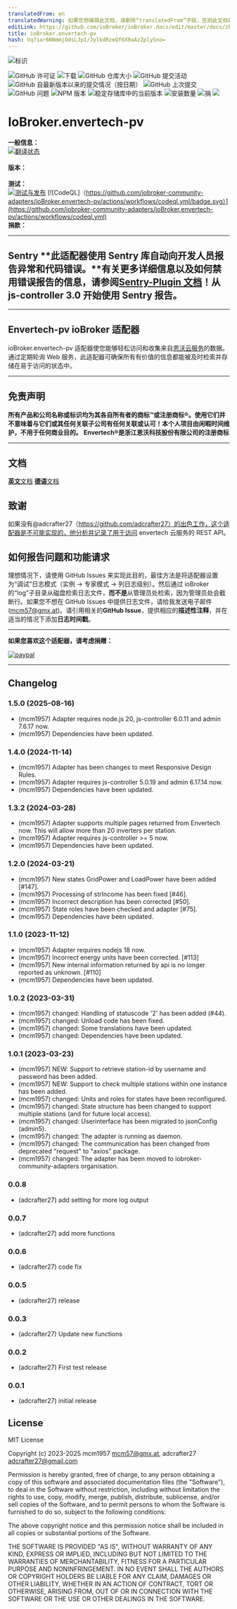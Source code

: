 ```yaml
---
translatedFrom: en
translatedWarning: 如果您想编辑此文档，请删除“translatedFrom”字段，否则此文档将再次自动翻译
editLink: https://github.com/ioBroker/ioBroker.docs/edit/master/docs/zh-cn/adapterref/iobroker.envertech-pv/README.md
title: ioBroker.envertech-pv
hash: Vq7iar6NNmmjOdsLJp1/JylkdRzeQf6X9aAzZplySno=
---
```

![标识](../../../en/adapterref/iobroker.envertech-pv/admin/envertech-pv.png)

![GitHub 许可证](https://img.shields.io/github/license/iobroker-community-adapters/ioBroker.envertech-pv)
![下载](https://img.shields.io/npm/dm/iobroker.envertech-pv.svg)
![GitHub 仓库大小](https://img.shields.io/github/repo-size/iobroker-community-adapters/ioBroker.envertech-pv)
![GitHub 提交活动](https://img.shields.io/github/commit-activity/m/iobroker-community-adapters/ioBroker.envertech-pv)
![GitHub 自最新版本以来的提交情况（按日期）](https://img.shields.io/github/commits-since/iobroker-community-adapters/ioBroker.envertech-pv/latest)
![GitHub 上次提交](https://img.shields.io/github/last-commit/iobroker-community-adapters/ioBroker.envertech-pv)
![GitHub 问题](https://img.shields.io/github/issues/iobroker-community-adapters/ioBroker.envertech-pv)
![NPM 版本](http://img.shields.io/npm/v/iobroker.envertech-pv.svg)
![稳定存储库中的当前版本](https://iobroker.live/badges/envertech-pv-stable.svg)
![安装数量](https://iobroker.live/badges/envertech-pv-installed.svg)
![捐](https://img.shields.io/badge/paypal-donate%20|%20spenden-blue.svg)
![](https://img.shields.io/static/v1?label=Sponsor&message=%E2%9D%A4&logo=GitHub&color=%23fe8e86)

# IoBroker.envertech-pv
**一般信息：**<br> [![翻译状态](https://weblate.iobroker.net/widgets/adapters/-/envertech-pv/svg-badge.svg)](https://weblate.iobroker.net/engage/adapters/?utm_source=widget)</br></br> **版本：**</br></br> **测试：**</br> [![测试与发布](https://github.com/iobroker-community-adapters/ioBroker.envertech-pv/actions/workflows/test-and-release.yml/badge.svg)](https://github.com/iobroker-community-adapters/ioBroker.envertech-pv/actions/workflows/test-and-release.yml) [![CodeQL]（https://github.com/iobroker-community-adapters/ioBroker.envertech-pv/actions/workflows/codeql.yml/badge.svg）](https://github.com/iobroker-community-adapters/ioBroker.envertech-pv/actions/workflows/codeql.yml)<br> **捐款：**</br>

**************************************************************************************************************

## Sentry **此适配器使用 Sentry 库自动向开发人员报告异常和代码错误。**有关更多详细信息以及如何禁用错误报告的信息，请参阅[Sentry-Plugin 文档](https://github.com/ioBroker/plugin-sentry#plugin-sentry)！从 js-controller 3.0 开始使用 Sentry 报告。
**************************************************************************************************************

## Envertech-pv ioBroker 适配器
ioBroker.envertech-pv 适配器使您能够轻松访问和收集来自[恩沃云服务](www.envertecportal.com)的数据。通过定期轮询 Web 服务，此适配器可确保所有有价值的信息都能被及时检索并存储在易于访问的状态中。

**************************************************************************************************************

## 免责声明
**所有产品和公司名称或标识均为其各自所有者的商标™或注册商标®。使用它们并不意味着与它们或其任何关联子公司有任何关联或认可！本个人项目由闲暇时间维护，不用于任何商业目的。** **Envertech®是浙江恩沃科技股份有限公司的注册商标**

**************************************************************************************************************

## 文档
[**英文**文档](docs/en/envertech.md) [**德语**文档](docs/de/envertech.md)

## 致谢
如果没有@adcrafter27（https://github.com/adcrafter27）的出色工作，这个适配器是不可能实现的，他分析并记录了用于访问 envertech 云服务的 REST API。

## 如何报告问题和功能请求
理想情况下，请使用 GitHub Issues 来实现此目的，最佳方法是将适配器设置为“调试”日志模式（实例 -> 专家模式 -> 列日志级别）。然后通过 ioBroker 的“log”子目录从磁盘检索日志文件，**而不是**从管理员处检索，因为管理员处会截断行。如果您不想在 GitHub Issues 中提供日志文件，请给我发送电子邮件 (mcm57@gmx.at)。请引用相关的**GitHub Issue**，提供相应的**描述性注释**，并在适当的情况下添加**日志时间戳**。

**************************************************************************************************************

**如果您喜欢这个适配器，请考虑捐赠：**

[![paypal](https://www.paypalobjects.com/en_US/DK/i/btn/btn_donateCC_LG.gif)](https://paypal.me/mcm1957atIoBroker)

**************************************************************************************************************

## Changelog

<!--
    Placeholder for the next version (at the beginning of the line):
    ### **WORK IN PROGRESS**
-->
### 1.5.0 (2025-08-16)
-   (mcm1957) Adapter requires node.js 20, js-controller 6.0.11 and admin 7.6.17 now.
-   (mcm1957) Dependencies have been updated.

### 1.4.0 (2024-11-14)
-   (mcm1957) Adapter has been changes to meet Responsive Design Rules.
-   (mcm1957) Adapter requires js-controller 5.0.19 and admin 6.17.14 now.
-   (mcm1957) Dependencies have been updated.

### 1.3.2 (2024-03-28)
-   (mcm1957) Adapter supports multiple pages returned from Envertech now. This will allow more than 20 inverters per station.
-   (mcm1957) Adapter requires js-controller >= 5 now.
-   (mcm1957) Dependencies have been updated.

### 1.2.0 (2024-03-21)
-   (mcm1957) New states GridPower and LoadPower have been added [#147].
-   (mcm1957) Processing of strIncome has been fixed [#46].
-   (mcm1957) Incorrect description has been corrected [#50].
-   (mcm1957) State roles have been checked and adapter [#75].
-   (mcm1957) Dependencies have been updated.

### 1.1.0 (2023-11-12)
-   (mcm1957) Adapter requires nodejs 18 now.
-   (mcm1957) Incorrect energy units have been corrected. [#113]
-   (mcm1957) New internal information returned by api is no longer reported as unknown. [#110]
-   (mcm1957) Dependencies have been updated.

### 1.0.2 (2023-03-31)

-   (mcm1957) changed: Handling of statuscode '2' has been added (#44).
-   (mcm1957) changed: Unload code has been fixed.
-   (mcm1957) changed: Some translations have been updated.
-   (mcm1957) changed: Dependencies have been updated.

### 1.0.1 (2023-03-23)

-   (mcm1957) NEW: Support to retrieve station-id by username and password has been added.
-   (mcm1957) NEW: Support to check multiple stations within one instance has been added.
-   (mcm1957) changed: Units and roles for states have been reconfigured.
-   (mcm1957) changed: State structure has been changed to support multiple stations (and for future local access).
-   (mcm1957) changed: Userinterface has been migrated to jsonConfig (admin5).
-   (mcm1957) changed: The adapter is running as daemon.
-   (mcm1957) changed: The communication has been changed from deprecated "request" to "axios" package.
-   (mcm1957) changed: The adapter has been moved to iobroker-community-adapters organisation.

### 0.0.8

-   (adcrafter27) add setting for more log output

### 0.0.7

-   (adcrafter27) add more functions

### 0.0.6

-   (adcrafter27) code fix

### 0.0.5

-   (adcrafter27) release

### 0.0.3

-   (adcrafter27) Update new functions

### 0.0.2

-   (adcrafter27) First test release

### 0.0.1

-   (adcrafter27) initial release

## License

MIT License

Copyright (c) 2023-2025 mcm1957 <mcm57@gmx.at>, adcrafter27 <adcrafter27@gmail.com>

Permission is hereby granted, free of charge, to any person obtaining a copy
of this software and associated documentation files (the "Software"), to deal
in the Software without restriction, including without limitation the rights
to use, copy, modify, merge, publish, distribute, sublicense, and/or sell
copies of the Software, and to permit persons to whom the Software is
furnished to do so, subject to the following conditions:

The above copyright notice and this permission notice shall be included in all
copies or substantial portions of the Software.

THE SOFTWARE IS PROVIDED "AS IS", WITHOUT WARRANTY OF ANY KIND, EXPRESS OR
IMPLIED, INCLUDING BUT NOT LIMITED TO THE WARRANTIES OF MERCHANTABILITY,
FITNESS FOR A PARTICULAR PURPOSE AND NONINFRINGEMENT. IN NO EVENT SHALL THE
AUTHORS OR COPYRIGHT HOLDERS BE LIABLE FOR ANY CLAIM, DAMAGES OR OTHER
LIABILITY, WHETHER IN AN ACTION OF CONTRACT, TORT OR OTHERWISE, ARISING FROM,
OUT OF OR IN CONNECTION WITH THE SOFTWARE OR THE USE OR OTHER DEALINGS IN THE
SOFTWARE.